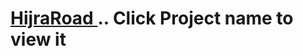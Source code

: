 # <a href="https://www.figma.com/file/a9SoQv4gl7g0BIbAiJO9iL/HijraRoad-(Copy)?node-id=0%3A1"/> HijraRoad </a> .. Click Project name to view it

